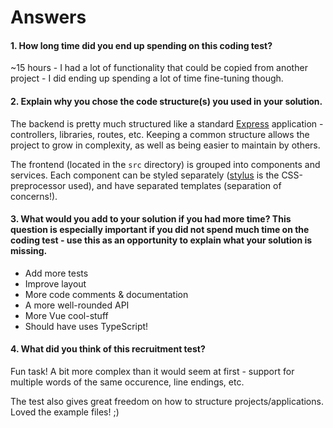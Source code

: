 # Answers

#### 1. How long time did you end up spending on this coding test?
~15 hours - I had a lot of functionality that could be copied from another project - I did ending up spending a lot of time fine-tuning though.

#### 2. Explain why you chose the code structure(s) you used in your solution.
The backend is pretty much structured like a standard [Express] application - controllers, libraries, routes, etc. Keeping a common structure allows the project to grow in complexity, as well as being easier to maintain by others.

The frontend (located in the `src` directory) is grouped into components and services. Each component can be styled separately ([stylus] is the CSS-preprocessor used), and have separated templates (separation of concerns!).

#### 3. What would you add to your solution if you had more time? This question is especially important if you did not spend much time on the coding test - use this as an opportunity to explain what your solution is missing.
- Add more tests
- Improve layout
- More code comments & documentation
- A more well-rounded API
- More Vue cool-stuff
- Should have uses TypeScript!

#### 4. What did you think of this recruitment test?
Fun task! A bit more complex than it would seem at first - support for multiple words of the same occurence, line endings, etc.

The test also gives great freedom on how to structure projects/applications. Loved the example files! ;)

<!-- References -->
[vue]: https://vuejs.org/
[webpack]: https://webpack.js.org/
[stylus]: http://stylus-lang.com/
[pug]: https://pugjs.org/
[node]: https://nodejs.org/
[express]: https://expressjs.com/
[express-fileupload]: https://www.npmjs.com/package/express-fileupload
